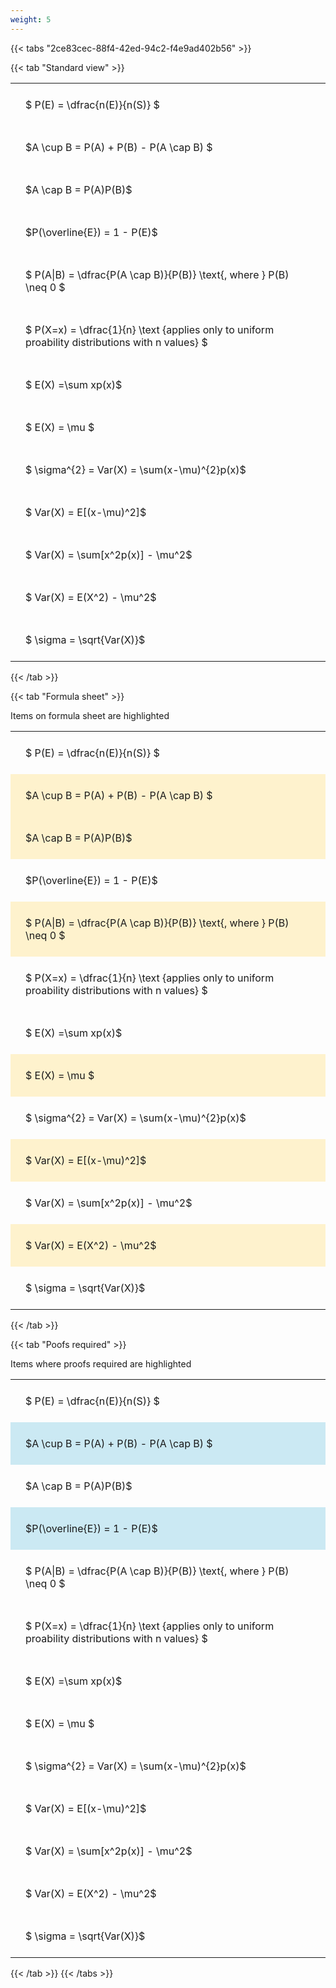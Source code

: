 ```yaml
---
weight: 5
---
```


{{< tabs "2ce83cec-88f4-42ed-94c2-f4e9ad402b56" >}}

{{< tab "Standard view" >}}

<style type="text/css">
#T_11b64 th.col_heading {
  text-align: left;
  font-size: 1em;
}
#T_11b64 td {
  text-align: left;
  font-size: 1em;
  padding: 1.5em;
}
</style>
<table id="T_11b64">
  <thead>
  </thead>
  <tbody>
    <tr>
      <td id="T_11b64_row0_col0" class="data row0 col0" >$ P(E) = \dfrac{n(E)}{n(S)} $</td>
    </tr>
    <tr>
      <td id="T_11b64_row1_col0" class="data row1 col0" >$A \cup B = P(A) + P(B) - P(A \cap B) $</td>
    </tr>
    <tr>
      <td id="T_11b64_row2_col0" class="data row2 col0" >$A \cap B  = P(A)P(B)$</td>
    </tr>
    <tr>
      <td id="T_11b64_row3_col0" class="data row3 col0" >$P(\overline{E}) = 1 - P(E)$</td>
    </tr>
    <tr>
      <td id="T_11b64_row4_col0" class="data row4 col0" >$ P(A|B) = \dfrac{P(A \cap B)}{P(B)} \text{, where } P(B) \neq 0 $</td>
    </tr>
    <tr>
      <td id="T_11b64_row5_col0" class="data row5 col0" >$ P(X=x) =  \dfrac{1}{n} 
\text {applies only to uniform proability distributions with n values} $</td>
    </tr>
    <tr>
      <td id="T_11b64_row6_col0" class="data row6 col0" >$ E(X) =\sum xp(x)$</td>
    </tr>
    <tr>
      <td id="T_11b64_row7_col0" class="data row7 col0" >$ E(X) = \mu $</td>
    </tr>
    <tr>
      <td id="T_11b64_row8_col0" class="data row8 col0" >$ \sigma^{2} = Var(X) = \sum(x-\mu)^{2}p(x)$</td>
    </tr>
    <tr>
      <td id="T_11b64_row9_col0" class="data row9 col0" >$ Var(X) = E[(x-\mu)^2]$</td>
    </tr>
    <tr>
      <td id="T_11b64_row10_col0" class="data row10 col0" >$ Var(X) = \sum[x^2p(x)] - \mu^2$</td>
    </tr>
    <tr>
      <td id="T_11b64_row11_col0" class="data row11 col0" >$ Var(X) = E(X^2) - \mu^2$</td>
    </tr>
    <tr>
      <td id="T_11b64_row12_col0" class="data row12 col0" >$ \sigma = \sqrt{Var(X)}$</td>
    </tr>
  </tbody>
</table>
{{< /tab >}}

{{< tab "Formula sheet" >}}

Items on formula sheet are highlighted 
<br>
<style type="text/css">
#T_439f8 th.col_heading {
  text-align: left;
  font-size: 1em;
}
#T_439f8 td {
  text-align: left;
  font-size: 1em;
  padding: 1.5em;
}
#T_439f8_row0_col0, #T_439f8_row3_col0, #T_439f8_row5_col0, #T_439f8_row6_col0, #T_439f8_row8_col0, #T_439f8_row10_col0, #T_439f8_row12_col0 {
  background-color: rgba(0,0,0,0);
}
#T_439f8_row1_col0, #T_439f8_row2_col0, #T_439f8_row4_col0, #T_439f8_row7_col0, #T_439f8_row9_col0, #T_439f8_row11_col0 {
  background-color: rgba(255,194,10, 0.2);
}
</style>
<table id="T_439f8">
  <thead>
  </thead>
  <tbody>
    <tr>
      <td id="T_439f8_row0_col0" class="data row0 col0" >$ P(E) = \dfrac{n(E)}{n(S)} $</td>
    </tr>
    <tr>
      <td id="T_439f8_row1_col0" class="data row1 col0" >$A \cup B = P(A) + P(B) - P(A \cap B) $</td>
    </tr>
    <tr>
      <td id="T_439f8_row2_col0" class="data row2 col0" >$A \cap B  = P(A)P(B)$</td>
    </tr>
    <tr>
      <td id="T_439f8_row3_col0" class="data row3 col0" >$P(\overline{E}) = 1 - P(E)$</td>
    </tr>
    <tr>
      <td id="T_439f8_row4_col0" class="data row4 col0" >$ P(A|B) = \dfrac{P(A \cap B)}{P(B)} \text{, where } P(B) \neq 0 $</td>
    </tr>
    <tr>
      <td id="T_439f8_row5_col0" class="data row5 col0" >$ P(X=x) =  \dfrac{1}{n} 
\text {applies only to uniform proability distributions with n values} $</td>
    </tr>
    <tr>
      <td id="T_439f8_row6_col0" class="data row6 col0" >$ E(X) =\sum xp(x)$</td>
    </tr>
    <tr>
      <td id="T_439f8_row7_col0" class="data row7 col0" >$ E(X) = \mu $</td>
    </tr>
    <tr>
      <td id="T_439f8_row8_col0" class="data row8 col0" >$ \sigma^{2} = Var(X) = \sum(x-\mu)^{2}p(x)$</td>
    </tr>
    <tr>
      <td id="T_439f8_row9_col0" class="data row9 col0" >$ Var(X) = E[(x-\mu)^2]$</td>
    </tr>
    <tr>
      <td id="T_439f8_row10_col0" class="data row10 col0" >$ Var(X) = \sum[x^2p(x)] - \mu^2$</td>
    </tr>
    <tr>
      <td id="T_439f8_row11_col0" class="data row11 col0" >$ Var(X) = E(X^2) - \mu^2$</td>
    </tr>
    <tr>
      <td id="T_439f8_row12_col0" class="data row12 col0" >$ \sigma = \sqrt{Var(X)}$</td>
    </tr>
  </tbody>
</table>
{{< /tab >}}

{{< tab "Poofs required" >}}

Items where proofs required are highlighted 
<br>
<style type="text/css">
#T_8b7de th.col_heading {
  text-align: left;
  font-size: 1em;
}
#T_8b7de td {
  text-align: left;
  font-size: 1em;
  padding: 1.5em;
}
#T_8b7de_row0_col0, #T_8b7de_row2_col0, #T_8b7de_row4_col0, #T_8b7de_row5_col0, #T_8b7de_row6_col0, #T_8b7de_row7_col0, #T_8b7de_row8_col0, #T_8b7de_row9_col0, #T_8b7de_row10_col0, #T_8b7de_row11_col0, #T_8b7de_row12_col0 {
  background-color: rgba(0,0,0,0);
}
#T_8b7de_row1_col0, #T_8b7de_row3_col0 {
  background-color: rgba(0,150,200, 0.2);
}
</style>
<table id="T_8b7de">
  <thead>
  </thead>
  <tbody>
    <tr>
      <td id="T_8b7de_row0_col0" class="data row0 col0" >$ P(E) = \dfrac{n(E)}{n(S)} $</td>
    </tr>
    <tr>
      <td id="T_8b7de_row1_col0" class="data row1 col0" >$A \cup B = P(A) + P(B) - P(A \cap B) $</td>
    </tr>
    <tr>
      <td id="T_8b7de_row2_col0" class="data row2 col0" >$A \cap B  = P(A)P(B)$</td>
    </tr>
    <tr>
      <td id="T_8b7de_row3_col0" class="data row3 col0" >$P(\overline{E}) = 1 - P(E)$</td>
    </tr>
    <tr>
      <td id="T_8b7de_row4_col0" class="data row4 col0" >$ P(A|B) = \dfrac{P(A \cap B)}{P(B)} \text{, where } P(B) \neq 0 $</td>
    </tr>
    <tr>
      <td id="T_8b7de_row5_col0" class="data row5 col0" >$ P(X=x) =  \dfrac{1}{n} 
\text {applies only to uniform proability distributions with n values} $</td>
    </tr>
    <tr>
      <td id="T_8b7de_row6_col0" class="data row6 col0" >$ E(X) =\sum xp(x)$</td>
    </tr>
    <tr>
      <td id="T_8b7de_row7_col0" class="data row7 col0" >$ E(X) = \mu $</td>
    </tr>
    <tr>
      <td id="T_8b7de_row8_col0" class="data row8 col0" >$ \sigma^{2} = Var(X) = \sum(x-\mu)^{2}p(x)$</td>
    </tr>
    <tr>
      <td id="T_8b7de_row9_col0" class="data row9 col0" >$ Var(X) = E[(x-\mu)^2]$</td>
    </tr>
    <tr>
      <td id="T_8b7de_row10_col0" class="data row10 col0" >$ Var(X) = \sum[x^2p(x)] - \mu^2$</td>
    </tr>
    <tr>
      <td id="T_8b7de_row11_col0" class="data row11 col0" >$ Var(X) = E(X^2) - \mu^2$</td>
    </tr>
    <tr>
      <td id="T_8b7de_row12_col0" class="data row12 col0" >$ \sigma = \sqrt{Var(X)}$</td>
    </tr>
  </tbody>
</table>
{{< /tab >}}
{{< /tabs >}}
